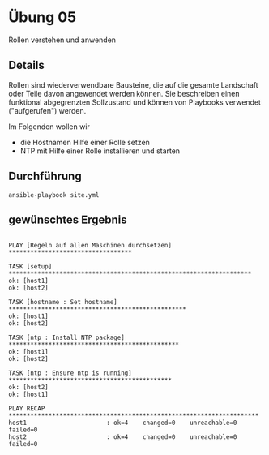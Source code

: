 # Übung 05

Rollen verstehen und anwenden

## Details

Rollen sind wiederverwendbare Bausteine, die auf die gesamte Landschaft oder Teile davon angewendet werden können. Sie beschreiben einen funktional abgegrenzten Sollzustand und können von Playbooks verwendet ("aufgerufen") werden.

Im Folgenden wollen wir

* die Hostnamen Hilfe einer Rolle setzen
* NTP mit Hilfe einer Rolle installieren und starten

## Durchführung

```
ansible-playbook site.yml
```

## gewünschtes Ergebnis

```

PLAY [Regeln auf allen Maschinen durchsetzen] **********************************

TASK [setup] *******************************************************************
ok: [host1]
ok: [host2]

TASK [hostname : Set hostname] *************************************************
ok: [host1]
ok: [host2]

TASK [ntp : Install NTP package] ***********************************************
ok: [host1]
ok: [host2]

TASK [ntp : Ensure ntp is running] *********************************************
ok: [host2]
ok: [host1]

PLAY RECAP *********************************************************************
host1                      : ok=4    changed=0    unreachable=0    failed=0   
host2                      : ok=4    changed=0    unreachable=0    failed=0   

```

